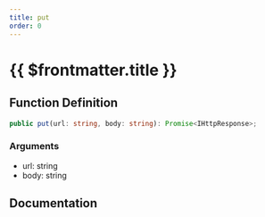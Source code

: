 ```yaml
---
title: put
order: 0
---
```


# {{ $frontmatter.title }}

## Function Definition

```ts
public put(url: string, body: string): Promise<IHttpResponse>;
```

### Arguments

* url: string
* body: string

## Documentation

<!--@include: ./parts/put.md-->
